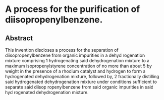 # A process for the purification of diisopropenylbenzene.

## Abstract
This invention discloses a process for the separation of diisopropenylbenzene from organic impurities in a dehyd rogenation mixture comprising 1 hydrogenating said dehydrogenation mixture to a maximum isopropenylstyrene concentration of no more than about 5 by weight in the presence of a rhodium catalyst and hydrogen to form a hydrogenated dehydrogenation mixture, followed by, 2 fractionally distilling said hydrogenated dehydrogenation mixture under conditions sufficient to separate said diisop ropenylbenzene from said organic impurities in said hyd rogenated dehydrogenation mixture.